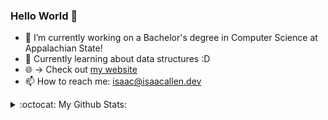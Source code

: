 ### Hello World 👋

- 🔭 I’m currently working on a Bachelor's degree in Computer Science at Appalachian State!
- 🌱 Currently learning about data structures :D
- :globe_with_meridians: -> Check out [my website](https://isaacallen.dev) 
- 📫 How to reach me: isaac@isaacallen.dev

<details>
  <summary>:octocat: My Github Stats:</summary>
  
  <img align="left" alt="IsaacMAllen's Github Stats" src="https://github-readme-stats-git-master.isaacmallen.vercel.app/api?username=IsaacMAllen&show_icons=true&hide_border=true&count_private=true&hide_title=true" />
  
</details>
